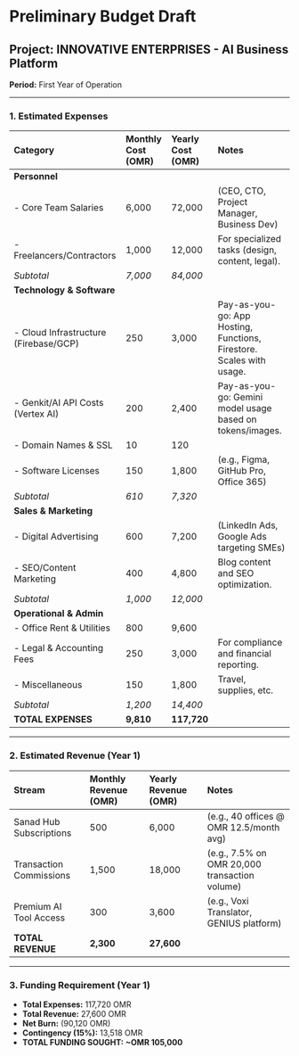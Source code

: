 # Preliminary Budget Draft

## Project: INNOVATIVE ENTERPRISES - AI Business Platform
**Period:** First Year of Operation

---

### 1. Estimated Expenses

| Category                    | Monthly Cost (OMR) | Yearly Cost (OMR) | Notes                                           |
| :-------------------------- | :----------------- | :---------------- | :---------------------------------------------- |
| **Personnel**               |                    |                   |                                                 |
| - Core Team Salaries        | 6,000              | 72,000            | (CEO, CTO, Project Manager, Business Dev)       |
| - Freelancers/Contractors   | 1,000              | 12,000            | For specialized tasks (design, content, legal). |
| *Subtotal*                  | *7,000*            | *84,000*          |                                                 |
| **Technology & Software**   |                    |                   |                                                 |
| - Cloud Infrastructure (Firebase/GCP)  | 250                | 3,000             | Pay-as-you-go: App Hosting, Functions, Firestore. Scales with usage. |
| - Genkit/AI API Costs (Vertex AI)       | 200                | 2,400             | Pay-as-you-go: Gemini model usage based on tokens/images. |
| - Domain Names & SSL        | 10                 | 120               |                                                 |
| - Software Licenses         | 150                | 1,800             | (e.g., Figma, GitHub Pro, Office 365)           |
| *Subtotal*                  | *610*              | *7,320*           |                                                 |
| **Sales & Marketing**       |                    |                   |                                                 |
| - Digital Advertising       | 600                | 7,200             | (LinkedIn Ads, Google Ads targeting SMEs)       |
| - SEO/Content Marketing     | 400                | 4,800             | Blog content and SEO optimization.              |
| *Subtotal*                  | *1,000*            | *12,000*          |                                                 |
| **Operational & Admin**     |                    |                   |                                                 |
| - Office Rent & Utilities   | 800                | 9,600             |                                                 |
| - Legal & Accounting Fees   | 250                | 3,000             | For compliance and financial reporting.         |
| - Miscellaneous             | 150                | 1,800             | Travel, supplies, etc.                          |
| *Subtotal*                  | *1,200*            | *14,400*          |                                                 |
| **TOTAL EXPENSES**          | **9,810**          | **117,720**       |                                                 |

---

### 2. Estimated Revenue (Year 1)

| Stream                      | Monthly Revenue (OMR) | Yearly Revenue (OMR) | Notes                                        |
| :-------------------------- | :-------------------- | :----------------- | :------------------------------------------- |
| Sanad Hub Subscriptions     | 500                   | 6,000              | (e.g., 40 offices @ OMR 12.5/month avg)      |
| Transaction Commissions     | 1,500                 | 18,000             | (e.g., 7.5% on OMR 20,000 transaction volume)|
| Premium AI Tool Access      | 300                   | 3,600              | (e.g., Voxi Translator, GENIUS platform)     |
| **TOTAL REVENUE**           | **2,300**             | **27,600**         |                                              |

---

### 3. Funding Requirement (Year 1)
- **Total Expenses:** 117,720 OMR
- **Total Revenue:** 27,600 OMR
- **Net Burn:** (90,120 OMR)
- **Contingency (15%):** 13,518 OMR
- **TOTAL FUNDING SOUGHT:** **~OMR 105,000**
